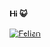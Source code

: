#### Hi 😺
<!---
- 👋 Hi, I’m @sorkyu
- 👀 I’m interested in web 
- 🌱 I’m currently learning web and python
- 💞️ I’m looking to collaborate on her heart
- 📫 How to reach me sorkyu@pm.me
--->

<!---
sorkyu/sorkyu is a ✨ special ✨ repository because its `README.md` (this file) appears on your GitHub profile.
You can click the Preview link to take a look at your changes.
--->
[![Felian](https://github-readme-stats.vercel.app/api?username=sorkyu&bg_color=3a773d&title_color=ffffff&text_color=ffffff&show_icons=true&icon_color=ffffff&hide_border=false)](https://github.com/sorkyu)
